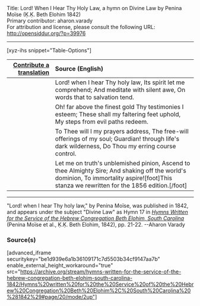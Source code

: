 <html>
<head></head>
<body>
Title: Lord! When I Hear Thy Holy Law, a hymn on Divine Law by Penina Moïse (Ḳ.Ḳ. Beth Elohim 1842)<br />
Primary contributor: aharon.varady<br />
For attribution and license, please consult the following URL: <a href="http://opensiddur.org/?p=39976">http://opensiddur.org/?p=39976</a>
<p />
<hr />

[xyz-ihs snippet="Table-Options"]<table style="margin-left: auto;margin-right: auto;" class="draggable">
<thead><tr><th id="x" style="text-align: right;"><a href="/translate/" target="_blank" rel="noopener">Contribute a translation</a></th><th style="text-align: left;">Source (English)</th></tr></thead>
<tbody>
<tr><td style="vertical-align:top;">
<div class="liturgy" lang="he" style="text-align: right;">

</div></td>

<td style="vertical-align:top;">
<div class="english" lang="en" style="text-align: left;">
Lord! when I hear Thy holy law, 
Its spirit let me comprehend; 
And meditate with silent awe, 
On words that to salvation tend. 
</div></td></tr>


<tr><td style="vertical-align:top;">
<div class="liturgy" lang="he" style="text-align: right;">

</div></td>

<td style="vertical-align:top;">
<div class="english" lang="en" style="text-align: left;">
Oh! far above the finest gold 
Thy testimonies I esteem; 
These shall my faltering feet uphold, 
My steps from evil paths redeem. 
</div></td></tr>


<tr><td style="vertical-align:top;">
<div class="liturgy" lang="he" style="text-align: right;">

</div></td>

<td style="vertical-align:top;">
<div class="english" lang="en" style="text-align: left;">
To Thee will I my prayers address, 
The free-will offerings of my soul; 
Guardian! through life's dark wilderness, 
Do Thou my erring course control. 
</div></td></tr>


<tr><td style="vertical-align:top;">
<div class="liturgy" lang="he" style="text-align: right;">

</div></td>

<td style="vertical-align:top;">
<div class="english" lang="en" style="text-align: left;">
Let me on truth's unblemished pinion,
Ascend to thee Almighty Sire;
And shaking off the world's dominion,
To immortality aspire![foot]This stanza we rewritten for the 1856 edition.[/foot]
</div></td></tr>
</tbody></table>

<hr />

"Lord! when I hear Thy holy law," by Penina Moïse, was published in 1842, and appears under the subject "Divine Law" as Hymn 17 in <em><a href="/?p=39305">Hymns Written for the Service of the Hebrew Congregation Beth Elohim, South Carolina</a></em> (Penina Moïse et al., Ḳ.Ḳ. Beth Elohim, 1842), pp. 21-22. --Aharon Varady

<h3>Source(s)</h3>

[advanced_iframe securitykey="be1d939e6a1b36109171c7d5503b34cf9147aa7b" enable_external_height_workaround="true" src="https://archive.org/stream/hymns-written-for-the-service-of-the-hebrew-congregation-beth-elohim-south-carolina-1842/Hymns%20written%20for%20the%20Service%20of%20the%20Hebrew%20Congregation%20Beth%20Elohim%2C%20South%20Carolina%20%281842%29#page/20/mode/2up"]

&nbsp; 
</body>
</html>